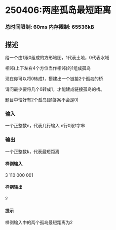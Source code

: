 
# 250406:两座孤岛最短距离

### 总时间限制: 60ms 内存限制: 65536kB

## 描述
给一个由1跟0组成的方形地图，1代表土地，0代表水域

相邻(上下左右4个方位当作相邻)的1组成孤岛

现在你可以将0转成1，搭建出一个链接2个孤岛的桥

请问最少要将几个0转成1，才能建成链接孤岛的桥。

题目中恰好有2个孤岛(顾答案不会是0)

### 输入

一个正整数n，代表几行输入
n行0跟1字串

### 输出

一个正整数k，代表最短距离

#### 样例输入

3
110
000
001

#### 样例输出

2

#### 提示

样例输入中的两个孤岛最短距离为2
